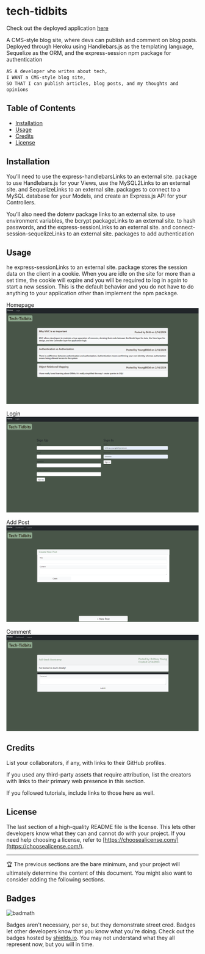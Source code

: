 # tech-tidbits
Check out the deployed application [here](https://tech-tidbits-8bd44caf995d.herokuapp.com/)

A CMS-style blog site, where devs can publish and comment on blog posts. Deployed through Heroku using Handlebars.js as the templating language, Sequelize as the ORM, and the express-session npm package for authentication
```
AS A developer who writes about tech,
I WANT a CMS-style blog site,
SO THAT I can publish articles, blog posts, and my thoughts and opinions
```
## Table of Contents

- [Installation](#installation)
- [Usage](#usage)
- [Credits](#credits)
- [License](#license)

## Installation

 You’ll need to use the express-handlebarsLinks to an external site. package to use Handlebars.js for your Views, use the MySQL2Links to an external site. and SequelizeLinks to an external site. packages to connect to a MySQL database for your Models, and create an Express.js API for your Controllers.

You’ll also need the dotenv package links to an external site. to use environment variables, the bcrypt packageLinks to an external site. to hash passwords, and the express-sessionLinks to an external site. and connect-session-sequelizeLinks to an external site. packages to add authentication

## Usage

he express-sessionLinks to an external site. package stores the session data on the client in a cookie. When you are idle on the site for more than a set time, the cookie will expire and you will be required to log in again to start a new session. This is the default behavior and you do not have to do anything to your application other than implement the npm package.

Homepage
![homepage](public/img/home-demo.png)  

Login
![Login](public/img/login-demo.png)

Add Post
![Add Post](public/img/add-post-demo.png)

Comment
![Comment](public/img/comment-demo.png)

## Credits

List your collaborators, if any, with links to their GitHub profiles.

If you used any third-party assets that require attribution, list the creators with links to their primary web presence in this section.

If you followed tutorials, include links to those here as well.

## License

The last section of a high-quality README file is the license. This lets other developers know what they can and cannot do with your project. If you need help choosing a license, refer to [https://choosealicense.com/](https://choosealicense.com/).

---

🏆 The previous sections are the bare minimum, and your project will ultimately determine the content of this document. You might also want to consider adding the following sections.

## Badges

![badmath](https://img.shields.io/github/languages/top/lernantino/badmath)

Badges aren't necessary, per se, but they demonstrate street cred. Badges let other developers know that you know what you're doing. Check out the badges hosted by [shields.io](https://shields.io/). You may not understand what they all represent now, but you will in time.
